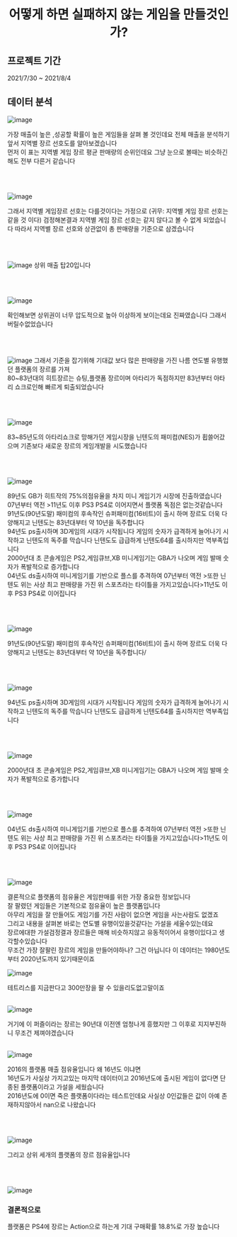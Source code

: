 <div align="center">
  
# 어떻게 하면 실패하지 않는 게임을 만들것인가?
  
</div>

## 프로젝트 기간
2021/7/30 ~ 2021/8/4


## 데이터 분석
![image](https://user-images.githubusercontent.com/86823305/171451959-4d099d33-d863-4dd5-bbd3-9db47e19a3c1.png)

가장 매출이 높은 ,성공할 확률이 높은 게임들을 살펴 볼 것인데요 전체 매출을 분석하기 앞서 지역별 장르 선호도를 알아보겠습니다  
먼저 이 표는 지역별 게임 장르 평균 판매량의 순위인데요 그냥 눈으로 볼때는 비슷하긴해도 전부 다른거 같습니다  

<br>
<br>

![image](https://user-images.githubusercontent.com/86823305/171452116-b93ae917-7141-43b1-956e-3933ff0a497d.png)

그래서 지역별 게임장르 선호는 다를것이다는 가정으로 (귀무: 지역별 게임 장르 선호는 같을 것 이다) 검정해본결과 지역별 게임 장르 선호는 같지 않다고 볼 수 없게 되었습니다
따라서 지역별 장르 선호와 상관없이 총 판매량을 기준으로 삼겠습니다

<br>
<br>


![image](https://user-images.githubusercontent.com/86823305/171452618-647b5380-ec4c-4087-a586-5079645af995.png)
상위 매출 탑20입니다

<br>
<br>

![image](https://user-images.githubusercontent.com/86823305/171452660-14444ecb-fd4c-4145-9872-ae53dbf0cb35.png)

확인해보면 상위권이 너무 압도적으로 높아 이상하게 보이는데요  진짜였습니다 그래서 버릴수없었습니다

<br>
<br>


![image](https://user-images.githubusercontent.com/86823305/171452844-8b14e306-a23f-4dbf-b16b-b5c1814791c4.png)
그래서 기준을 잡기위해 기대값 보다 많은 판매량을 가진 나름 연도별 유행했던 플랫폼의 장르를 가져  
80~83년대의 히트장르는 슈팅,플랫폼 장르이며 아타리가 독점하지만 83년부터 아타리 쇼크로인해 빠르게 퇴출되었습니다

<br>
<br>

![image](https://user-images.githubusercontent.com/86823305/171453049-c3eeba63-551d-4321-a7a3-7147d6c8f5c1.png)

83~85년도의 아타리쇼크로 망해가던 게임시장을 닌텐도의 패미컴(NES)가 휩쓸어갔으며 기존보다 새로운 장르의 게임개발을 시도했습니다

<br>
<br>

![image](https://user-images.githubusercontent.com/86823305/171453132-e80a4d0c-b27f-4499-bc32-b07debe1406f.png)

89년도 GB가 히트작의 75%의점유율을 차지 미니 게임기가 시장에 진출하였습니다  
07년부터 역전 >11년도 이후 PS3 PS4로 이어지면서 플랫폼 독점은 없는것같습니다  
91년도(90년도말) 패미컴의 후속작인 슈퍼패미컴(16비트)이 출시 하며 장르도 더욱 다양해지고 닌텐도는 83년대부터 약 10년을 독주합니다  
94년도 ps출시하며 3D게임의 시대가 시작됩니다 게임의 숫자가 급격하게 늘어나기 시작하고 닌텐도의 독주를 막습니다 닌텐도도 급급하게 닌텐도64를 출시하지만 역부족입니다  
2000년대 초 콘솔게임은 PS2,게임큐브,XB 미니게임기는 GBA가 나오며 게임 발매 숫자가 폭발적으로 증가합니다  
04년도 ds출시하여 미니게임기를 기반으로 플스를 추격하여 07년부터 역전 >또한 닌텐도 위는 사상 최고 판매량을 가진 위 스포츠라는 타이틀을 가지고있습니다>11년도 이후 PS3 PS4로 이어집니다

<br>
<br>

![image](https://user-images.githubusercontent.com/86823305/171453218-a8424fcc-ba72-4169-a519-f69a6c940dd1.png)

91년도(90년도말) 패미컴의 후속작인 슈퍼패미컴(16비트)이 출시 하며 장르도 더욱 다양해지고 닌텐도는 83년대부터 약 10년을 독주합니다/


<br>
<br>

![image](https://user-images.githubusercontent.com/86823305/171453272-c2b68fad-e0f8-482a-8da1-c1b6e51ca441.png)

94년도 ps출시하며 3D게임의 시대가 시작됩니다 게임의 숫자가 급격하게 늘어나기 시작하고 닌텐도의 독주를 막습니다 
닌텐도도 급급하게 닌텐도64를 출시하지만 역부족입니다


<br>
<br>

![image](https://user-images.githubusercontent.com/86823305/171453329-f0c90c4a-6b4c-4b63-b5dd-56b78f26004b.png)

2000년대 초 콘솔게임은 PS2,게임큐브,XB 미니게임기는 GBA가 나오며 게임 발매 숫자가 폭발적으로 증가합니다



<br>
<br>

![image](https://user-images.githubusercontent.com/86823305/171453370-e3ad6382-b26e-4d59-96bf-32a555092611.png)

04년도 ds출시하여 미니게임기를 기반으로 플스를 추격하여 07년부터 역전 >또한 닌텐도 위는 사상 최고 판매량을 가진 위 스포츠라는 타이틀을 가지고있습니다>11년도 이후 PS3 PS4로 이어집니다

<br>
<br>

![image](https://user-images.githubusercontent.com/86823305/171453426-7443a00b-793e-4d2e-b7e9-b24d23dd593c.png)

결론적으로 플랫폼의 점유율은 게임판매를 위한 가장 중요한 정보입니다   
잘 팔렸던 게임들은 기본적으로 점유율이 높은 플랫폼입니다  
아무리 게임을 잘 만들어도 게임기를 가진 사람이 없으면 게임을 사는사람도 없겠죠  
그리고 내용을 살펴본 바로는 연도별 유행이있을것같다는 가설을 세울수있는데요   
장르에대한 가설검정결과 장르들은 매해 비슷하지않고 유동적이어서 유행이있다고 생각할수있습니다  
무조건 가장 잘팔린 장르의 게임을 만들어야하나? 그건 아닙니다 이 데이터는 1980년도 부터 2020년도까지 있기때문이죠  

![image](https://user-images.githubusercontent.com/86823305/171453687-fe8e8e59-51d6-4ee6-8986-d9da67ecbda6.png)

테트리스를 지금판다고 300만장을 팔 수 있을리도없고말이죠  
<br>

![image](https://user-images.githubusercontent.com/86823305/171453779-d69395ae-13cf-4d21-8c61-9fd83501c30b.png)

거기에 이 퍼즐이라는 장르는 90년대 이전엔 엄청나게 흥했지만 그 이후로 지지부진하니 무조건 제껴야겠습니다
<br>
<br>

![image](https://user-images.githubusercontent.com/86823305/171453923-b36c7825-a145-4bd3-acc0-344ad59d1a0a.png)

2016의 플랫폼 매출 점유율입니다 왜 16년도 이냐면   
16년도가 사실상 가지고있는 마지막 데이터이고 2016년도에 출시된 게임이 없다면 단종된 플랫폼이라고 가설을 세웠습니다    
2016년도에 0이면 죽은 플랫폼이다라는 테스트인데요 사실상 0인값들은 값이 아예 존재하지않아서 nan으로 나왔습니다   

<br>
<br>

![image](https://user-images.githubusercontent.com/86823305/171454030-f86c605c-f44d-4c46-b4eb-6aba751af3c7.png)

그리고 상위 세개의 플랫폼의 장르 점유율입니다   

<br>
<br>

![image](https://user-images.githubusercontent.com/86823305/171454078-28c6f1a9-2cad-4546-85ad-c8f86ce8c354.png)

### 결론적으로 
플랫폼은 PS4에 장르는 Action으로 하는게 기대 구매확률 18.8%로 가장 높습니다

